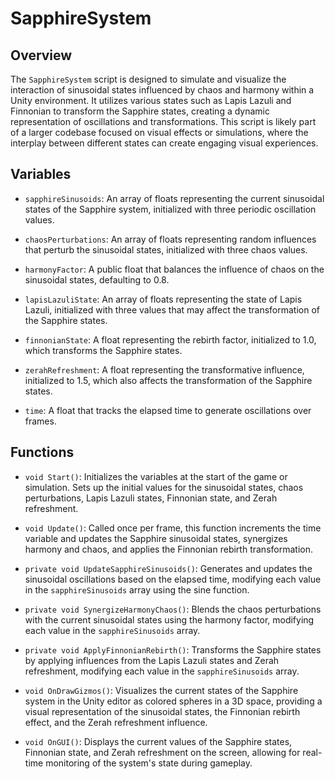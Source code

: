 # SapphireSystem

## Overview
The `SapphireSystem` script is designed to simulate and visualize the interaction of sinusoidal states influenced by chaos and harmony within a Unity environment. It utilizes various states such as Lapis Lazuli and Finnonian to transform the Sapphire states, creating a dynamic representation of oscillations and transformations. This script is likely part of a larger codebase focused on visual effects or simulations, where the interplay between different states can create engaging visual experiences.

## Variables

- `sapphireSinusoids`: An array of floats representing the current sinusoidal states of the Sapphire system, initialized with three periodic oscillation values.
  
- `chaosPerturbations`: An array of floats representing random influences that perturb the sinusoidal states, initialized with three chaos values.
  
- `harmonyFactor`: A public float that balances the influence of chaos on the sinusoidal states, defaulting to 0.8.
  
- `lapisLazuliState`: An array of floats representing the state of Lapis Lazuli, initialized with three values that may affect the transformation of the Sapphire states.
  
- `finnonianState`: A float representing the rebirth factor, initialized to 1.0, which transforms the Sapphire states.
  
- `zerahRefreshment`: A float representing the transformative influence, initialized to 1.5, which also affects the transformation of the Sapphire states.
  
- `time`: A float that tracks the elapsed time to generate oscillations over frames.

## Functions

- `void Start()`: Initializes the variables at the start of the game or simulation. Sets up the initial values for the sinusoidal states, chaos perturbations, Lapis Lazuli states, Finnonian state, and Zerah refreshment.

- `void Update()`: Called once per frame, this function increments the time variable and updates the Sapphire sinusoidal states, synergizes harmony and chaos, and applies the Finnonian rebirth transformation.

- `private void UpdateSapphireSinusoids()`: Generates and updates the sinusoidal oscillations based on the elapsed time, modifying each value in the `sapphireSinusoids` array using the sine function.

- `private void SynergizeHarmonyChaos()`: Blends the chaos perturbations with the current sinusoidal states using the harmony factor, modifying each value in the `sapphireSinusoids` array.

- `private void ApplyFinnonianRebirth()`: Transforms the Sapphire states by applying influences from the Lapis Lazuli states and Zerah refreshment, modifying each value in the `sapphireSinusoids` array.

- `void OnDrawGizmos()`: Visualizes the current states of the Sapphire system in the Unity editor as colored spheres in a 3D space, providing a visual representation of the sinusoidal states, the Finnonian rebirth effect, and the Zerah refreshment influence.

- `void OnGUI()`: Displays the current values of the Sapphire states, Finnonian state, and Zerah refreshment on the screen, allowing for real-time monitoring of the system's state during gameplay.